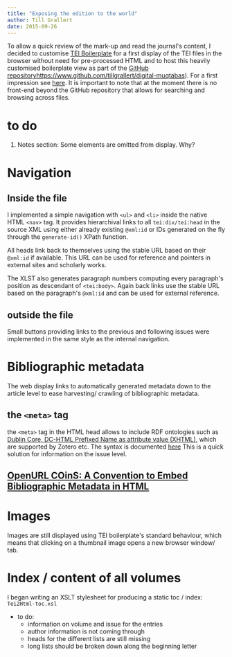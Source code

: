 ```yaml
---
title: "Exposing the edition to the world"
author: Till Grallert
date: 2015-09-26
---
```


To allow a quick review of the mark-up and read the journal's content, I decided to customise [TEI Boilerplate](http://dcl.slis.indiana.edu/teibp/) for a first display of the TEI files in the browser without need for pre-processed HTML and to host this heavily customised boilerplate view as part of the [GitHub repository]()https://www.github.com/tillgrallert/digital-muqtabas). For a first impression see [here](https://rawgit.com/tillgrallert/digital-muqtabas/master/xml/oclc_4770057679-i_60.TEIP5.xml). It is important to note that at the moment there is no front-end beyond the GitHub repository that allows for searching and browsing across files.

# to do

1. Notes section: Some elements are omitted from display. Why?

# Navigation
## Inside the file
I implemented a simple navigation with `<ul>` and `<li>` inside the native HTML `<nav>` tag. 
It provides hierarchival links to all `tei:div/tei:head` in the source XML using either already existing `@xml:id` or IDs generated on the fly through the `generate-id()` XPath function.

All heads link back to themselves using the stable URL based on their `@xml:id` if available. This URL can be used for reference and pointers in external sites and scholarly works.

The XLST also generates paragraph numbers computing every paragraph's position as descendant of `<tei:body>`. Again back links use the stable URL based on the paragraph's `@xml:id` and can be used for external reference.

## outside the file

Small buttons providing links to the previous and following issues were implemented in the same style as the internal navigation.

# Bibliographic metadata

The web display links to automatically generated metadata down to the article level to ease harvesting/ crawling of bibliographic metadata.

## the `<meta>` tag

the `<meta>` tag in the HTML head allows to include RDF ontologies such as [Dublin Core, DC-HTML Prefixed Name as attribute value (XHTML)](dublincore.org/documents/2008/08/04/dc-html/), which are supported by Zotero etc. The syntax is documented [here](http://www.metatags.org/dublin_core_metadata_element_set) This is a quick solution for information on the issue level.

## [OpenURL COinS: A Convention to Embed Bibliographic Metadata in HTML](http://ocoins.info/)


# Images

Images are still displayed using TEI boilerplate's standard behaviour, which means that clicking on a thumbnail image opens a new browser window/ tab.

# Index / content of all volumes

I began writing an XSLT stylesheet for producing a static toc / index: `Tei2Html-toc.xsl`

- to do:
    + information on volume and issue for the entries
    + author information is not coming through
    + heads for the different lists are still missing
    + long lists should be broken down along the beginning letter